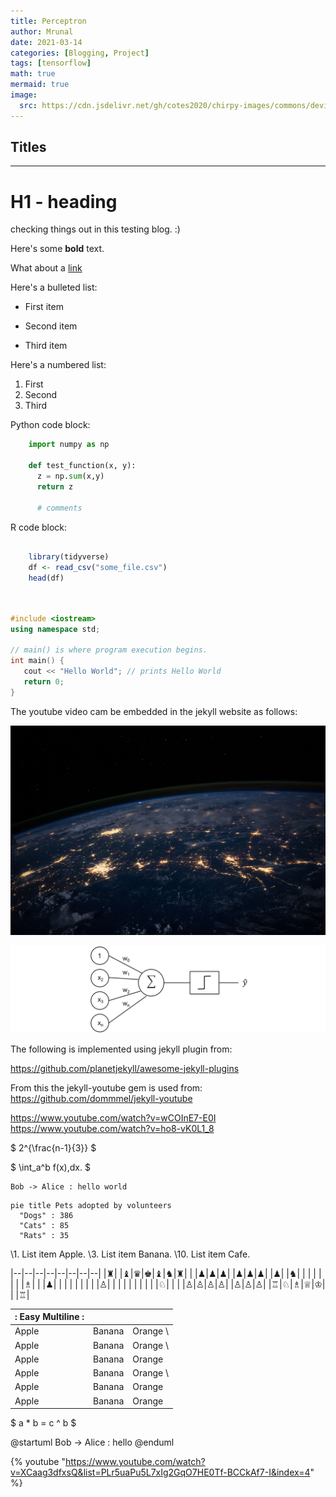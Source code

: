 ```yaml
---
title: Perceptron
author: Mrunal
date: 2021-03-14 
categories: [Blogging, Project]
tags: [tensorflow]
math: true
mermaid: true
image:
  src: https://cdn.jsdelivr.net/gh/cotes2020/chirpy-images/commons/devices-mockup.png
---
```


## Titles
---
# H1 - heading

checking things out in this testing blog. :)

Here's some **bold** text.

What about a [link](https://github.com/dataoptimal)



Here's a bulleted list:
* First item
+ Second item
- Third item

Here's a numbered list:
1. First
2. Second
3. Third

Python code block:
```python
    import numpy as np

    def test_function(x, y):
      z = np.sum(x,y)
      return z

      # comments
```

R code block:
```r

    library(tidyverse)
    df <- read_csv("some_file.csv")
    head(df)



```

```c++

#include <iostream>
using namespace std;

// main() is where program execution begins.
int main() {
   cout << "Hello World"; // prints Hello World
   return 0;
}

```


The youtube video cam be embedded in the jekyll website as follows:

![world](\Images\perceptron\06.jpg)

![Perceptron](\Images\perceptron\percept.jpg)

The following is implemented using jekyll plugin from:

https://github.com/planetjekyll/awesome-jekyll-plugins


From this the jekyll-youtube gem is used from:
https://github.com/dommmel/jekyll-youtube



https://www.youtube.com/watch?v=wCOInE7-E0I
https://www.youtube.com/watch?v=ho8-vK0L1_8



$ 2^{\frac{n-1}{3}} $


$ \int\_a^b f(x)\,dx. $

```plantuml!
Bob -> Alice : hello world
```

```mermaid!
pie title Pets adopted by volunteers
  "Dogs" : 386
  "Cats" : 85
  "Rats" : 35
```

\1. List item Apple.
\3. List item Banana.
\10. List item Cafe.

|--|--|--|--|--|--|--|--|
|♜| |♝|♛|♚|♝|♞|♜|
| |♟|♟|♟| |♟|♟|♟|
|♟| |♞| | | | | |
| |♗| | |♟| | | |
| | | | |♙| | | |
| | | | | |♘| | |
|♙|♙|♙|♙| |♙|♙|♙|
|♖|♘|♗|♕|♔| | |♖|




| :    Easy Multiline   : |||
| :----- | :----- | :------ |
| Apple  | Banana | Orange  \
| Apple  | Banana | Orange  \
| Apple  | Banana | Orange
| Apple  | Banana | Orange  \
| Apple  | Banana | Orange  |
| Apple  | Banana | Orange  |


$ a * b = c ^ b $

@startuml
Bob -> Alice : hello
@enduml

 {% youtube "https://www.youtube.com/watch?v=XCaag3dfxsQ&list=PLr5uaPu5L7xIg2GqO7HE0Tf-BCCkAf7-I&index=4" %}




